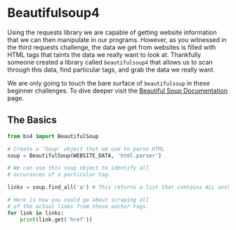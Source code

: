 # Beautifulsoup4

Using the requests library we are capable of getting website information that we can then manipulate in our programs. However, as you witnessed in the third requests challenge, the data we get from websites is filled with HTML tags that taints the data we really want to look at. Thankfully someone created a library called `beautifulsoup4` that allows us to scan through this data, find particular tags, and grab the data we really want.

We are only going to touch the bare surface of `beautifulsoup` in these beginner challenges. To dive deeper visit the [Beautiful Soup Documentation](https://www.crummy.com/software/BeautifulSoup/bs4/doc/) page.

## The Basics
```python
from bs4 import BeautifulSoup

# Create a 'Soup' object that we use to parse HTML
soup = BeautifulSoup(WEBSITE_DATA, 'html.parser')

# We can use this soup object to identify all
# occurances of a particular tag.

links = soup.find_all('a') # This returns a list that contains ALL anchor tags.

# Here is how you could go about scraping all
# of the actual links from those anchor tags.
for link in links:
	print(link.get('href'))

```
